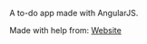 A to-do app made with AngularJS.

Made with help from:
 [Website](http://jaykanakiya.com/demos/angular-js-todolist/#)
